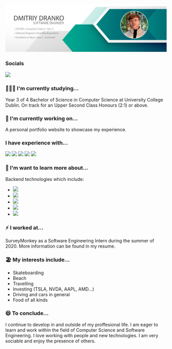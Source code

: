 ![Header](https://github.com/Dmi3D/Dmi3D/blob/master/Banner.png "Banner")

### Socials
[<img src="https://img.shields.io/badge/linkedin-%230077B5.svg?&style=for-the-badge&logo=linkedin&logoColor=white" />](https://www.linkedin.com/in/dmitriy-dranko/)

### 👨🏻‍💻 I'm currently studying... 
Year 3 of 4 Bachelor of Science in Computer Science at University College Dublin.
On track for an Upper Second Class Honours (2:1) or above.

### 🔨 I'm currently working on...
A personal portfolio website to showcase my experience.

### I have experience with...
<img src="https://img.shields.io/badge/react%20-%2320232a.svg?&style=for-the-badge&logo=react&logoColor=%2361DAFB"/>
<img src="https://img.shields.io/badge/typescript%20-%23007ACC.svg?&style=for-the-badge&logo=typescript&logoColor=white"/>
<img src="https://camo.githubusercontent.com/4249e852f14e86cf7cd636b15c041c93d2f0572b/68747470733a2f2f696d672e736869656c64732e696f2f62616467652f6a6176617363726970742d2532334637444631452e7376673f267374796c653d666f722d7468652d6261646765266c6f676f3d6a617661736372697074266c6f676f436f6c6f723d626c61636b"/>
<img src="https://img.shields.io/badge/java-%23ED8B00.svg?&style=for-the-badge&logo=java&logoColor=white"/>
<img src="https://img.shields.io/badge/c%20-%2300599C.svg?&style=for-the-badge&logo=c&logoColor=white"/>        
                                                                                                      
### 🧠 I'm want to learn more about...
Backend technologies which include:
* <img src="https://img.shields.io/badge/GraphQL-purple?logo=graphql&style=for-the-badge"/>
* <img src="https://img.shields.io/badge/node.js%20-%2343853D.svg?&style=for-the-badge&logo=node.js&logoColor=white"/>
* <img src="https://img.shields.io/badge/flask%20-%23000.svg?&style=for-the-badge&logo=flask&logoColor=white"/>
* <img src="https://img.shields.io/badge/MongoDB-%234ea94b.svg?&style=for-the-badge&logo=mongodb&logoColor=white"/>
* <img src="https://img.shields.io/badge/Amazon%20Web%20Services-orange?logo=amazon-aws&style=for-the-badge&logoColor=grey"/>

### ⚡ I worked at...
SurveyMonkey as a Software Engineering Intern during the summer of 2020. More information can be found in my resume.

### 🏖️ My interests include...
* Skateboarding
* Beach
* Travelling 
* Investing (TSLA, NVDA, AAPL, AMD...)
* Driving and cars in general
* Food of all kinds

### 😄 To conclude...
I continue to develop in and outside of my proffesional life. I am eager to learn and work within the field of Computer Science and Software Engineering. I love working with people and new technologies. I am very sociable and enjoy the presence of others. 
